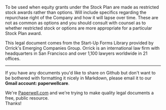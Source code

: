 To be used when equity grants under the Stock Plan are made as restricted stock awards rather than options. Will include specifics regarding the repurchase right of the Company and how it will lapse over time. These are not as common as options and you should consult with counsel as to whether restricted stock or options are more appropriate for a particular Stock Plan award.

This legal document comes from the Start-Up Forms Library provided by Orrick's Emerging Companies Group. Orrick is an international law firm with headquarters in San Francisco and over 1,100 lawyers worldwide in 21 offices.

- - - - - 

If you have any documents you'd like to share on Github but don't want to be bothered with formatting it nicely in Markdown, please email it to our **Gmail account: paperwellcare**.  

We're [Paperwell.com] and we're trying to make quality legal documents a free, public resource.  
Thanks!

[Paperwell.com]: http://www.paperwell.com
